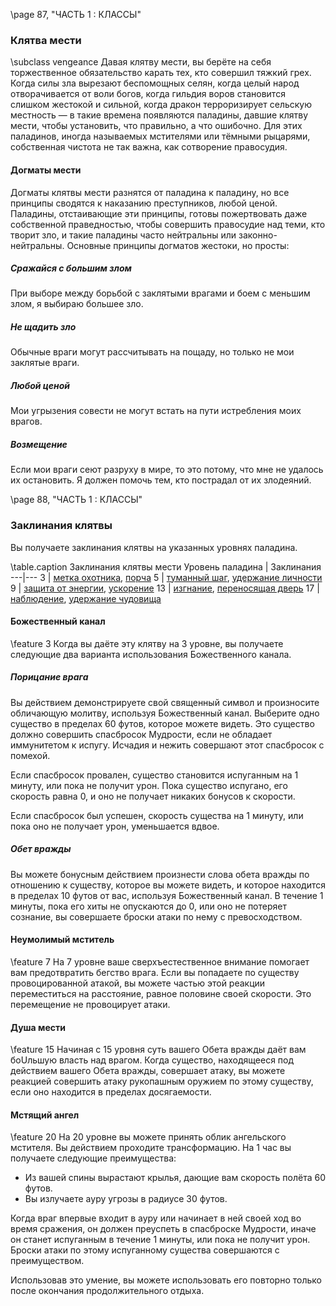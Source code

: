 \page 87, "ЧАСТЬ 1 : КЛАССЫ"
### Клятва мести
\subclass vengeance
Давая клятву мести, вы берёте на себя торжественное обязательство карать тех, кто совершил тяжкий грех. Когда силы зла вырезают беспомощных селян, когда целый народ отворачивается от воли богов, когда гильдия воров становится слишком жестокой и сильной, когда дракон терроризирует сельскую местность — в такие времена появляются паладины, давшие клятву мести, чтобы установить, что правильно, а что ошибочно. Для этих паладинов, иногда называемых мстителями или тёмными рыцарями, собственная чистота не так важна, как сотворение правосудия.

#### Догматы мести
Догматы клятвы мести разнятся от паладина к паладину, но все принципы сводятся к наказанию преступников, любой ценой. Паладины, отстаивающие эти принципы, готовы пожертвовать даже собственной праведностью, чтобы совершить правосудие над теми, кто творит зло, и такие паладины часто нейтральны или законно-нейтральны. Основные принципы догматов жестоки, но просты:

##### Сражайся с большим злом
При выборе между борьбой с заклятыми врагами и боем с меньшим злом, я выбираю большее зло.

##### Не щадить зло
Обычные враги могут рассчитывать на пощаду, но только не мои заклятые враги.

##### Любой ценой
Мои угрызения совести не могут встать на пути истребления моих врагов.

##### Возмещение
Если мои враги сеют разруху в мире, то это потому, что мне не удалось их остановить. Я должен помочь тем, кто пострадал от их злодеяний.

\page 88, "ЧАСТЬ 1 : КЛАССЫ"
### Заклинания клятвы
Вы получаете заклинания клятвы на указанных уровнях паладина.

\table.caption Заклинания клятвы мести
Уровень паладина | Заклинания
---|---
3 | [метка охотника](hunters_mark), [порча](bane)
5 | [туманный шаг](misty_step), [удержание личности](hold_person)
9 | [защита от энергии](protection_from_energy), [ускорение](haste)
13 | [изгнание](banishment), [переносящая дверь](dimension_door)
17 | [наблюдение](scrying), [удержание чудовища](hold_monster)

#### Божественный канал
\feature 3
Когда вы даёте эту клятву на 3 уровне, вы получаете следующие два варианта использования Божественного канала.

##### Порицание врага
Вы действием демонстрируете свой священный символ и произносите обличающую молитву, используя Божественный канал. Выберите одно существо в пределах 60 футов, которое можете видеть. Это существо должно совершить спасбросок Мудрости, если не обладает иммунитетом к испугу. Исчадия и нежить совершают этот спасбросок с помехой.

Если спасбросок провален, существо становится испуганным на 1 минуту, или пока не получит урон. Пока существо испугано, его скорость равна 0, и оно не получает никаких бонусов к скорости.

Если спасбросок был успешен, скорость существа на 1 минуту, или пока оно не получает урон, уменьшается вдвое.

##### Обет вражды
Вы можете бонусным действием произнести слова обета вражды по отношению к существу, которое вы можете видеть, и которое находится в пределах 10 футов от вас, используя Божественный канал. В течение 1 минуты, пока его хиты не опускаются до 0, или оно не потеряет сознание, вы совершаете броски атаки по нему с превосходством.

#### Неумолимый мститель
\feature 7
На 7 уровне ваше сверхъестественное внимание помогает вам предотвратить бегство врага. Если вы попадаете по существу провоцированной атакой, вы можете частью этой реакции переместиться на расстояние, равное половине своей скорости. Это перемещение не провоцирует атаки.

#### Душа мести
\feature 15
Начиная с 15 уровня суть вашего Обета вражды даёт вам боUльшую власть над врагом. Когда существо, находящееся под действием вашего Обета вражды, совершает атаку, вы можете реакцией совершить атаку рукопашным оружием по этому существу, если оно находится в пределах досягаемости.

#### Мстящий ангел
\feature 20
На 20 уровне вы можете принять облик ангельского мстителя. Вы действием проходите трансформацию. На 1 час вы получаете следующие преимущества:
- Из вашей спины вырастают крылья, дающие вам скорость полёта 60 футов.
- Вы излучаете ауру угрозы в радиусе 30 футов.

Когда враг впервые входит в ауру или начинает в ней своей ход во время сражения, он должен преуспеть в спасброске Мудрости, иначе он станет испуганным в течение 1 минуты, или пока не получит урон. Броски атаки по этому испуганному существа совершаются с преимуществом.

Использовав это умение, вы можете использовать его повторно только после окончания продолжительного отдыха.
